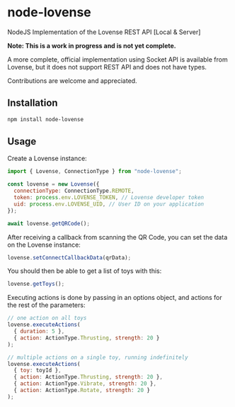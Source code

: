 # node-lovense

NodeJS Implementation of the Lovense REST API [Local &amp; Server]

**Note: This is a work in progress and is not yet complete.**

A more complete, official implementation using Socket API is available from Lovense, but it does not support REST API and does not have types.

Contributions are welcome and appreciated.

## Installation

```bash
npm install node-lovense
```

## Usage

Create a Lovense instance:

```js
import { Lovense, ConnectionType } from "node-lovense";

const lovense = new Lovense({
  connectionType: ConnectionType.REMOTE,
  token: process.env.LOVENSE_TOKEN, // Lovense developer token
  uid: process.env.LOVENSE_UID, // User ID on your application
});

await lovense.getQRCode();
```

After receiving a callback from scanning the QR Code, you can set the data on the Lovense instance:

```js
lovense.setConnectCallbackData(qrData);
```

You should then be able to get a list of toys with this:

```js
lovense.getToys();
```

Executing actions is done by passing in an options object, and actions for the rest of the parameters:

```js
// one action on all toys
lovense.executeActions(
  { duration: 5 },
  { action: ActionType.Thrusting, strength: 20 }
);

// multiple actions on a single toy, running indefinitely
lovense.executeActions(
  { toy: toyId },
  { action: ActionType.Thrusting, strength: 20 },
  { action: ActionType.Vibrate, strength: 20 },
  { action: ActionType.Rotate, strength: 20 }
);
```
